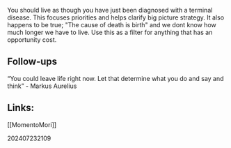 You should live as though you have just been diagnosed with a terminal disease. This focuses priorities and helps clarify big picture strategy. It also happens to be true; "The cause of death is birth" and we dont know how much longer we have to live. Use this as a filter for anything that has an opportunity cost.

## Follow-ups

 “You could leave life right now. Let that determine what you do and say and think” - Markus Aurelius
## Links: 
[[MomentoMori]]


202407232109
